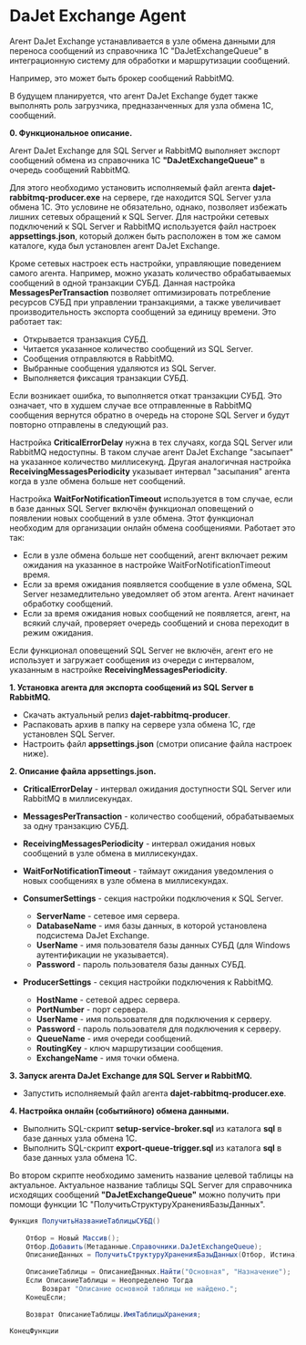 # DaJet Exchange Agent

Агент DaJet Exchange устанавливается в узле обмена данными
для переноса сообщений из справочника 1С "DaJetExchangeQueue"
в интеграционную систему для обработки и маршрутизации сообщений.

Например, это может быть брокер сообщений RabbitMQ.

В будущем планируется, что агент DaJet Exchange будет также выполнять
роль загрузчика, предназанченных для узла обмена 1С, сообщений.

**0. Функциональное описание.**

Агент DaJet Exchange для SQL Server и RabbitMQ выполняет экспорт сообщений обмена из справочника 1С **"DaJetExchangeQueue"** в очередь сообщений RabbitMQ.

Для этого необходимо установить исполняемый файл агента **dajet-rabbitmq-producer.exe** на сервере, где находится SQL Server узла обмена 1С. Это условине не обязательно, однако, позволяет избежать лишних сетевых обращений к SQL Server. Для настройки сетевых подключений к SQL Server и RabbitMQ используется файл настроек **appsettings.json**, который должен быть расположен в том же самом каталоге, куда был установлен агент DaJet Exchange.

Кроме сетевых настроек есть настройки, управляющие поведением самого агента. Например, можно указать количество обрабатываемых сообщений в одной транзакции СУБД. Данная настройка **MessagesPerTransaction** позволяет оптимизировать потребление ресурсов СУБД при управлении транзакциями, а также увеличивает производительность экспорта сообщений за единицу времени. Это работает так:
- Открывается транзакция СУБД.
- Читается указанное количество сообщений из SQL Server.
- Сообщения отправляются в RabbitMQ.
- Выбранные сообщения удаляются из SQL Server.
- Выполняется фиксация транзакции СУБД.

Если возникает ошибка, то выполняется откат транзакции СУБД. Это означает, что в худшем случае все отправленные в RabbitMQ сообщения вернутся обратно в очередь на стороне SQL Server и будут повторно отправлены в следующий раз.

Настройка **CriticalErrorDelay** нужна в тех случаях, когда SQL Server или RabbitMQ недоступны. В таком случае агент DaJet Exchange "засыпает" на указанное количество миллисекунд. Другая аналогичная настройка **ReceivingMessagesPeriodicity** указывает интервал "засыпания" агента когда в узле обмена больше нет сообщений.

Настройка **WaitForNotificationTimeout** используется в том случае, если в базе данных SQL Server включён функционал оповещений о появлении новых сообщений в узле обмена. Этот функционал необходим для организации онлайн обмена сообщениями. Работает это так:
- Если в узле обмена больше нет сообщений, агент включает режим ожидания на указанное в настройке WaitForNotificationTimeout время.
- Если за время ожидания появляется сообщение в узле обмена, SQL Server незамедлительно уведомляет об этом агента. Агент начинает обработку сообщений.
- Если за время ожидания новых сообщений не появляется, агент, на всякий случай, проверяет очередь сообщений и снова переходит в режим ожидания.

Если функционал оповещений SQL Server не включён, агент его не использует и загружает сообщения из очереди с интервалом, указанным в настройке **ReceivingMessagesPeriodicity**.

**1. Установка агента для экспорта сообщений из SQL Server в RabbitMQ.**
- Скачать актуальный релиз **dajet-rabbitmq-producer**.
- Распаковать архив в папку на сервере узла обмена 1С, где установлен SQL Server.
- Настроить файл **appsettings.json** (смотри описание файла настроек ниже).

**2. Описание файла appsettings.json.**

- **CriticalErrorDelay** - интервал ожидания доступности SQL Server или RabbitMQ в миллисекундах.
- **MessagesPerTransaction** - количество сообщений, обрабатываемых за одну транзакцию СУБД.
- **ReceivingMessagesPeriodicity** - интервал ожидания новых сообщений в узле обмена в миллисекундах.
- **WaitForNotificationTimeout** - таймаут ожидания уведомления о новых сообщениях в узле обмена в миллисекундах.

- **ConsumerSettings** - секция настройки подключения к SQL Server.
  - **ServerName** - сетевое имя сервера.
  - **DatabaseName** - имя базы данных, в которой установлена подсистема DaJet Exchange.
  - **UserName** - имя пользователя базы данных СУБД (для Windows аутентификации не указывается).
  - **Password** - пароль пользователя базы данных СУБД.

- **ProducerSettings** - секция настройки подключения к RabbitMQ.
  - **HostName** - сетевой адрес сервера.
  - **PortNumber** - порт сервера.
  - **UserName** - имя пользователя для подключения к серверу.
  - **Password** - пароль пользователя для подключения к серверу.
  - **QueueName** - имя очереди сообщений.
  - **RoutingKey** - ключ маршрутизации сообщения.
  - **ExchangeName** - имя точки обмена.

**3. Запуск агента DaJet Exchange для SQL Server и RabbitMQ.**
- Запустить исполняемый файл агента **dajet-rabbitmq-producer.exe**.

**4. Настройка онлайн (событийного) обмена данными.**
- Выполнить SQL-скрипт **setup-service-broker.sql** из каталога **sql** в базе данных узла обмена 1С.
- Выполнить SQL-скрипт **export-queue-trigger.sql** из каталога **sql** в базе данных узла обмена 1С.

Во втором скрипте необходимо заменить название целевой таблицы на актуальное. Актуальное название таблицы SQL Server для справочника исходящих сообщений **"DaJetExchangeQueue"** можно получить при помощи функции 1С "ПолучитьСтруктуруХраненияБазыДанных".

```C#
Функция ПолучитьНазваниеТаблицыСУБД()
	
	Отбор = Новый Массив();
	Отбор.Добавить(Метаданные.Справочники.DaJetExchangeQueue);
	ОписаниеДанных = ПолучитьСтруктуруХраненияБазыДанных(Отбор, Истина);
	
	ОписаниеТаблицы = ОписаниеДанных.Найти("Основная", "Назначение");
	Если ОписаниеТаблицы = Неопределено Тогда
		Возврат "Описание основной таблицы не найдено.";
	КонецЕсли;
	
	Возврат ОписаниеТаблицы.ИмяТаблицыХранения;
	
КонецФункции
```
